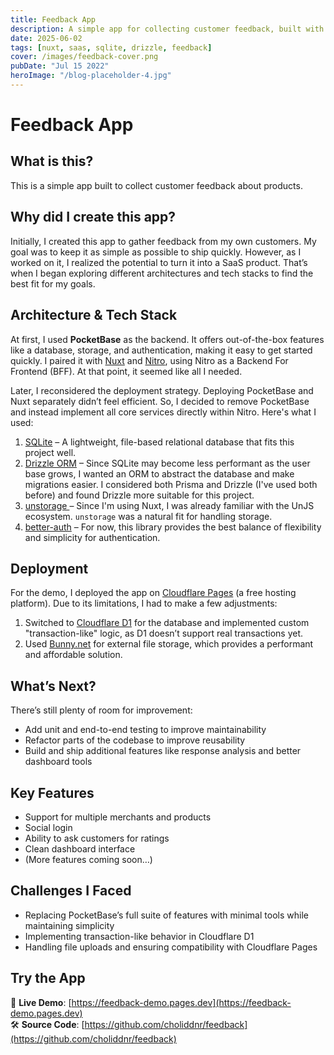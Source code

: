 ```yaml
---
title: Feedback App
description: A simple app for collecting customer feedback, built with Nuxt 3 and deployed on Cloudflare Pages.
date: 2025-06-02
tags: [nuxt, saas, sqlite, drizzle, feedback]
cover: /images/feedback-cover.png
pubDate: "Jul 15 2022"
heroImage: "/blog-placeholder-4.jpg"
---
```


# Feedback App

## What is this?

This is a simple app built to collect customer feedback about products.

## Why did I create this app?

Initially, I created this app to gather feedback from my own customers. My goal was to keep it as simple as possible to ship quickly. However, as I worked on it, I realized the potential to turn it into a SaaS product. That’s when I began exploring different architectures and tech stacks to find the best fit for my goals.

## Architecture & Tech Stack

At first, I used **PocketBase** as the backend. It offers out-of-the-box features like a database, storage, and authentication, making it easy to get started quickly. I paired it with [Nuxt](https://nuxt.com/) and [Nitro](https://nitro.build/), using Nitro as a Backend For Frontend (BFF). At that point, it seemed like all I needed.

Later, I reconsidered the deployment strategy. Deploying PocketBase and Nuxt separately didn’t feel efficient. So, I decided to remove PocketBase and instead implement all core services directly within Nitro. Here's what I used:

1.  [SQLite](https://github.com/WiseLibs/better-sqlite3) – A lightweight, file-based relational database that fits this project well.
2.  [Drizzle ORM](https://orm.drizzle.team/) – Since SQLite may become less performant as the user base grows, I wanted an ORM to abstract the database and make migrations easier. I considered both Prisma and Drizzle (I've used both before) and found Drizzle more suitable for this project.
3.  [unstorage ](https://unstorage.unjs.io/) – Since I'm using Nuxt, I was already familiar with the UnJS ecosystem. `unstorage` was a natural fit for handling storage.
4.  [better-auth](https://www.better-auth.com/) – For now, this library provides the best balance of flexibility and simplicity for authentication.

## Deployment

For the demo, I deployed the app on [Cloudflare Pages](https://pages.cloudflare.com/) (a free hosting platform). Due to its limitations, I had to make a few adjustments:

1. Switched to [Cloudflare D1](https://developers.cloudflare.com/d1/) for the database and implemented custom "transaction-like" logic, as D1 doesn’t support real transactions yet.
2. Used [Bunny.net](https://bunny.net/) for external file storage, which provides a performant and affordable solution.

## What’s Next?

There’s still plenty of room for improvement:

- Add unit and end-to-end testing to improve maintainability
- Refactor parts of the codebase to improve reusability
- Build and ship additional features like response analysis and better dashboard tools

## Key Features

- Support for multiple merchants and products
- Social login
- Ability to ask customers for ratings
- Clean dashboard interface
- (More features coming soon…)

## Challenges I Faced

- Replacing PocketBase’s full suite of features with minimal tools while maintaining simplicity
- Implementing transaction-like behavior in Cloudflare D1
- Handling file uploads and ensuring compatibility with Cloudflare Pages

## Try the App

🧪 **Live Demo**: [https://feedback-demo.pages.dev](https://feedback-demo.pages.dev)  
🛠️ **Source Code**: [https://github.com/choliddnr/feedback](https://github.com/choliddnr/feedback)
